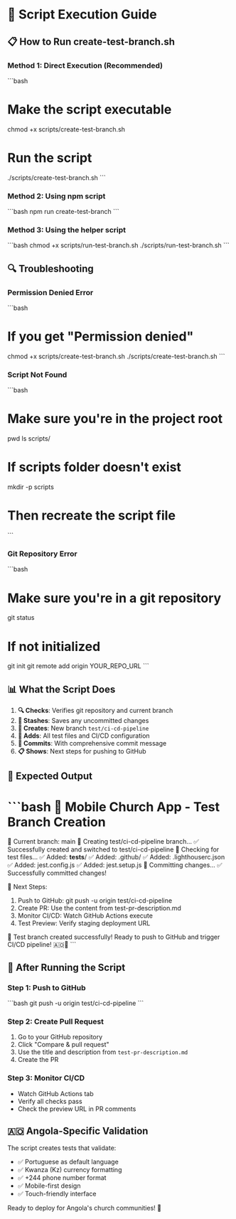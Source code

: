 # 🚀 Script Execution Guide

## 📋 **How to Run create-test-branch.sh**

### **Method 1: Direct Execution (Recommended)**
\`\`\`bash
# Make the script executable
chmod +x scripts/create-test-branch.sh

# Run the script
./scripts/create-test-branch.sh
\`\`\`

### **Method 2: Using npm script**
\`\`\`bash
npm run create-test-branch
\`\`\`

### **Method 3: Using the helper script**
\`\`\`bash
chmod +x scripts/run-test-branch.sh
./scripts/run-test-branch.sh
\`\`\`

## 🔍 **Troubleshooting**

### **Permission Denied Error**
\`\`\`bash
# If you get "Permission denied"
chmod +x scripts/create-test-branch.sh
./scripts/create-test-branch.sh
\`\`\`

### **Script Not Found**
\`\`\`bash
# Make sure you're in the project root
pwd
ls scripts/

# If scripts folder doesn't exist
mkdir -p scripts
# Then recreate the script file
\`\`\`

### **Git Repository Error**
\`\`\`bash
# Make sure you're in a git repository
git status

# If not initialized
git init
git remote add origin YOUR_REPO_URL
\`\`\`

## 📊 **What the Script Does**

1. **🔍 Checks**: Verifies git repository and current branch
2. **💾 Stashes**: Saves any uncommitted changes
3. **🌿 Creates**: New branch `test/ci-cd-pipeline`
4. **📁 Adds**: All test files and CI/CD configuration
5. **💾 Commits**: With comprehensive commit message
6. **📋 Shows**: Next steps for pushing to GitHub

## 🎯 **Expected Output**

\`\`\`bash
🚀 Mobile Church App - Test Branch Creation
==========================================
📍 Current branch: main
🔄 Creating test/ci-cd-pipeline branch...
✅ Successfully created and switched to test/ci-cd-pipeline
📁 Checking for test files...
✅ Added: __tests__/
✅ Added: .github/
✅ Added: .lighthouserc.json
✅ Added: jest.config.js
✅ Added: jest.setup.js
💾 Committing changes...
✅ Successfully committed changes!

🎯 Next Steps:
1. Push to GitHub: git push -u origin test/ci-cd-pipeline
2. Create PR: Use the content from test-pr-description.md
3. Monitor CI/CD: Watch GitHub Actions execute
4. Test Preview: Verify staging deployment URL

🚀 Test branch created successfully!
Ready to push to GitHub and trigger CI/CD pipeline! 🇦🇴🙏
\`\`\`

## 🚀 **After Running the Script**

### **Step 1: Push to GitHub**
\`\`\`bash
git push -u origin test/ci-cd-pipeline
\`\`\`

### **Step 2: Create Pull Request**
1. Go to your GitHub repository
2. Click "Compare & pull request"
3. Use the title and description from `test-pr-description.md`
4. Create the PR

### **Step 3: Monitor CI/CD**
- Watch GitHub Actions tab
- Verify all checks pass
- Check the preview URL in PR comments

## 🇦🇴 **Angola-Specific Validation**

The script creates tests that validate:
- ✅ Portuguese as default language
- ✅ Kwanza (Kz) currency formatting
- ✅ +244 phone number format
- ✅ Mobile-first design
- ✅ Touch-friendly interface

Ready to deploy for Angola's church communities! 🙏
